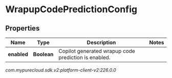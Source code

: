 # WrapupCodePredictionConfig


## Properties

| Name | Type | Description | Notes |
| ------------ | ------------- | ------------- | ------------- |
| **enabled** | **Boolean** | Copilot generated wrapup code prediction is enabled. |  |




_com.mypurecloud.sdk.v2:platform-client-v2:226.0.0_
